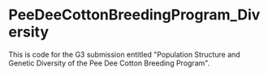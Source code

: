 # PeeDeeCottonBreedingProgram_Diversity

This is code for the G3 submission entitled "Population Structure and Genetic Diversity of the Pee Dee Cotton Breeding Program".

